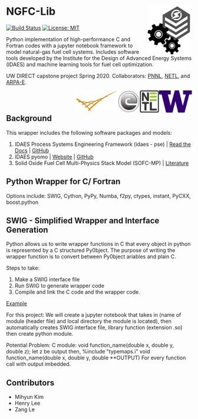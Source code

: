# NGFC-Lib <img src="./assets/images/team-logo.png" alt="team-logo" width="120" img align="right">

[![Build Status](https://travis-ci.org/NGFC-Lib/NGFC-Lib.svg?branch=master)](https://travis-ci.org/NGFC-Lib/NGFC-Lib)
[![License: MIT](https://img.shields.io/badge/License-MIT-yellow.svg)](https://opensource.org/licenses/MIT)

Python implementation of high-performance C and Fortran codes with a jupyter notebook framework to model natural-gas fuel cell systems. Includes software tools developed by the Institute for the Design of Advanced Energy Systems (IDAES) and machine learning tools for fuel cell optimization.

UW DIRECT capstone project Spring 2020. Collaborators: [PNNL](https://www.pnnl.gov/), [NETL](https://www.netl.doe.gov/), and [ARPA-E](https://arpa-e.energy.gov/).

<img src="./assets/images/UW-logo.png" alt="UW-logo" height="60" img align="right"> <img src="./assets/images/NETL-logo.jpg" alt="NETL-logo" height="60" img align="right"> <img src="./assets/images/ARPA-E-logo.jpg" alt="ARPA-E-logo" height="60" img align="right"> <img src="./assets/images/PNNL-logo.png" alt="PNNL-logo" height="60" img align="right" > 
<br/><br/>

## Background
This wrapper includes the following software packages and models:

1. IDAES Process Systems Engineering Framework (idaes - pse) | [Read the Docs](https://idaes-pse.readthedocs.io/en/stable/) |  [GitHub](https://github.com/IDAES/idaes-pse)
2. IDAES pyomo | [Website](http://www.pyomo.org/installation/) | [GitHub](https://github.com/IDAES/pyomo)
3. Solid Oxide Fuel Cell Multi-Physics Stack Model (SOFC-MP) | [Literature](https://doi.org/10.1016/j.jpowsour.2010.11.123) 

## Python Wrapper for C/ Fortran
Options include: 
SWIG, Cython, PyPy, Numba, f2py, ctypes, instant, PyCXX, boost.python

## SWIG - Simplified Wrapper and Interface Generation
Python allows us to write wrapper functions in C that every object in python is represented by a C structured Py0bject. 
The purpose of writing the wrapper function is to convert between Py0bject ariables and plain C.

Steps to take:
1. Make a SWIG interface file
2. Run SWIG to generate wrapper code
3. Compile and link the C code and the wrapper code.

[Example](http://github.com/UiO-IN3110)

For this project: 
We will create a jupyter notebook that takes in (name of module (header file) and local directory the module is located), then automatically creates SWIG interface file, library function (extension .so) then create python module.

Potential Problem:
C module: 
void function_name(double x, double y, double z); let z be output
then, 
%include "typemaps.i"
void function_name(double x, double y, double **OUTPUT)
For every function call with output imbedded.

## Contributors
* Mihyun Kim
* Henry Lee
* Zang Le
